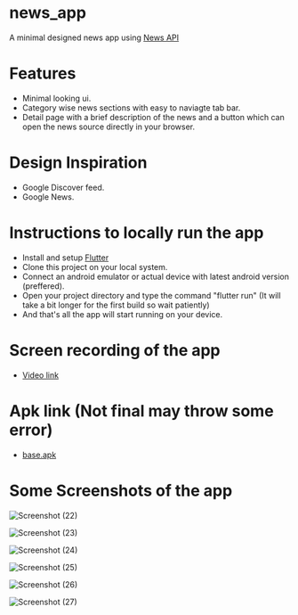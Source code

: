 # news_app

A minimal designed news app using [News API](https://newsapi.org/)

# Features
- Minimal looking ui.
- Category wise news sections with easy to naviagte tab bar.
- Detail page with a brief description of the news and a button which can open the news source directly in your browser.

# Design Inspiration
- Google Discover feed.
- Google News.

# Instructions to locally run the app
- Install and setup [Flutter](https://flutter.dev/?gclsrc=ds&gclsrc=ds)
- Clone this project on your local system.
- Connect an android emulator or actual device with latest android version (preffered).
- Open your project directory and type the command "flutter run" (It will take a bit longer for the first build so wait patiently)
- And that's all the app will start running on your device.

# Screen recording of the app
- [Video link](https://drive.google.com/file/d/1FyPzBB1IlSJlK7kd-1V-wANMLppA8WLz/view?usp=sharing)

# Apk link (Not final may throw some error)
- [base.apk](https://drive.google.com/file/d/1FuhycnqdIZOCrKzQvNOS2EzQwHmOfqAl/view?usp=sharing)

# Some Screenshots of the app
![Screenshot (22)](https://user-images.githubusercontent.com/62044531/131544498-7a98d294-9d17-42ea-bc49-eb359e09593c.png)

![Screenshot (23)](https://user-images.githubusercontent.com/62044531/131544506-7cf090bb-190a-4425-8398-c9f16a12dcec.png)

![Screenshot (24)](https://user-images.githubusercontent.com/62044531/131544517-f4329e18-7a9a-477f-945d-b1522cc9ddca.png)

![Screenshot (25)](https://user-images.githubusercontent.com/62044531/131544521-508727be-a799-4097-a1ae-1a44f96dcfd8.png)

![Screenshot (26)](https://user-images.githubusercontent.com/62044531/131544526-ce12cca8-54f1-4746-b2ce-8dff22264b8e.png)

![Screenshot (27)](https://user-images.githubusercontent.com/62044531/131544531-57193b68-6e8e-4fe3-a5f3-60e65246ca53.png)

